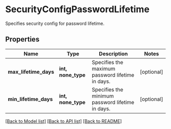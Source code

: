 # SecurityConfigPasswordLifetime

Specifies security config for password lifetime.

## Properties
Name | Type | Description | Notes
------------ | ------------- | ------------- | -------------
**max_lifetime_days** | **int, none_type** | Specifies the maximum password lifetime in days. | [optional] 
**min_lifetime_days** | **int, none_type** | Specifies the minimum password lifetime in days. | [optional] 

[[Back to Model list]](../README.md#documentation-for-models) [[Back to API list]](../README.md#documentation-for-api-endpoints) [[Back to README]](../README.md)


